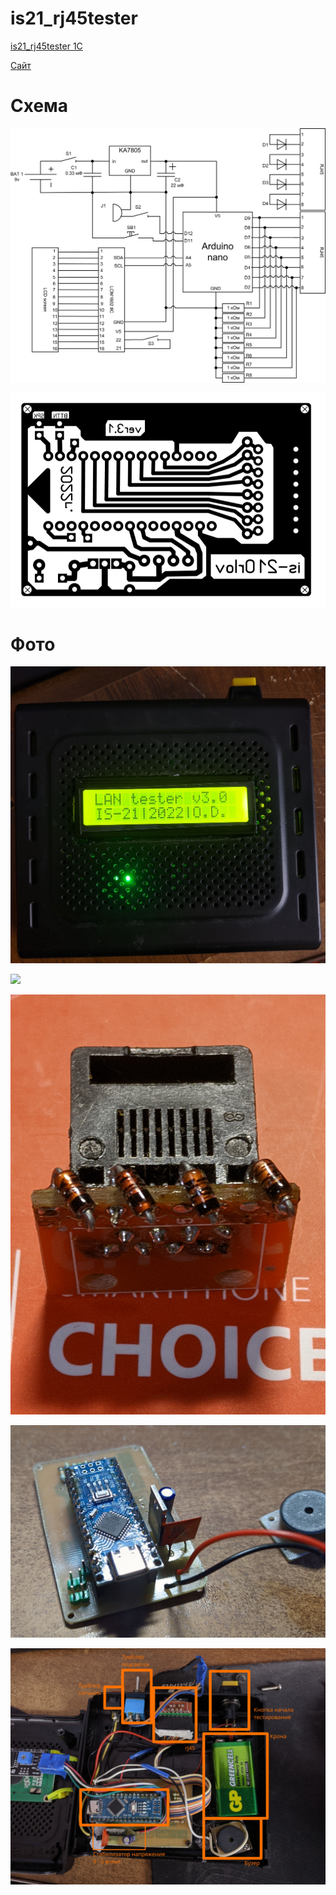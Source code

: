# is21_rj45tester

[is21_rj45tester 1C](https://github.com/Zunder45/is21_rj45tester_1C)

[Cайт](http://88.205.135.82:7071/testerRJ45/)

# Схема

![Схема](./img/v3.png)

![Схема платы](./img/psb.PNG)

# Фото

![](./img/IMG_20220213_134850.jpg)

![](./img/IMG_20220311_160111.jpg)

![](./img/zaglushka.jpg)

![](./img/testerIn.jpg)

![](./img/vnutr.jpg)

